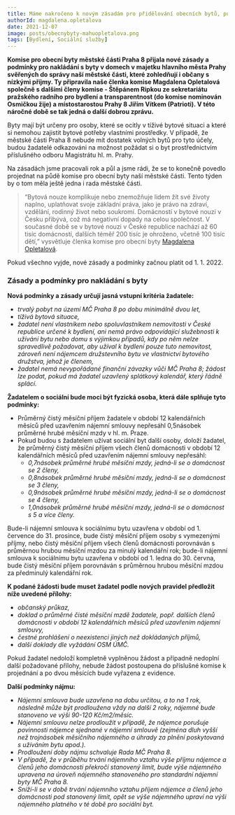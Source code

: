 ```yaml
---
title: Máme nakročeno k novým zásadám pro přidělování obecních bytů, pomohli jsme je vytvořit
authorId: magdalena.opletalova
date: 2021-12-07
image: posts/obecnybyty-mahuopletalova.png
tags: [Bydlení, Sociální služby]
---
```


**Komise pro obecní byty městské části Praha 8 přijala nové zásady a podmínky pro nakládání s byty v domech v majetku hlavního města Prahy svěřených do správy naší městské části, které zohledňují i občany s nízkými příjmy. Ty připravila naše členka komise Magdalena Opletalová společně s dalšími členy komise - Štěpánem Ripkou ze sekretariátu pražského radního pro bydlení a transparentnost (do komise nominován Osmičkou žije) a místostarostou Prahy 8 Jiřím Vítkem (Patrioti). V této náročné době se tak jedná o další dobrou zprávu.**

Byty mají být určeny pro osoby, které se ocitly v tíživé bytové situaci a které si nemohou zajistit bytové potřeby vlastními prostředky. V případě, že městské části Praha 8 nebude mít dostatek volných bytů pro tyto účely, budou žadatelé odkazováni na možnost požádat si o byt prostřednictvím příslušného odboru Magistrátu hl. m. Prahy.

Na zásadách jsme pracovali rok a půl a jsme rádi, že se to konečně povedlo projednat na půdě komise pro obecní byty naší městské části. Tento týden by o tom měla ještě jedna i rada městské části. 

>“Bytová nouze komplikuje nebo znemožňuje lidem žít své životy naplno, uplatňovat svoje základní práva, jako je právo na zdraví, vzdělání, rodinný život nebo soukromí. Domácností v bytové nouzi v Česku přibývá, což má negativní dopady na celou společnost. V současné době se v bytové nouzi v České republice nachází až 60 tisíc domácností, dalších téměř 200 tisíc je ohroženo, včetně 100 tisíc dětí,” vysvětluje členka komise pro obecní byty [Magdalena Opletalová](https://praha8.pirati.cz/lide/magdalena-opletalova.html).

Pokud všechno vyjde, nové zásady a podmínky začnou platit od 1. 1. 2022.

### Zásady a podmínky pro nakládání s byty

**Nová podmínky a zásady určují jasná vstupní kritéria žadatele:**
- *trvalý pobyt na území MČ Praha 8 po dobu minimálně dvou let,*
- *tíživá bytová situace,*
- *žadatel není vlastníkem nebo spoluvlastníkem nemovitosti v České republice určené k bydlení, ani nemá právo odpovídající služebnosti k užívání bytu nebo domu s výjimkou případů, kdy po něm nelze spravedlivě požadovat, aby užíval k bydlení pouze tuto nemovitost, zároveň není nájemcem družstevního bytu ve vlastnictví bytového družstva, jehož je členem,*
- *žadatel nemá nevypořádané finanční závazky vůči MČ Praha 8; žádost lze podat, pokud má žadatel uzavřený splátkový kalendář, který řádně splácí.*

**Žadatelem o sociální bude moci být fyzická osoba, která dále splňuje tyto podmínky:**
- Průměrný čistý měsíční příjem žadatele v období 12 kalendářních měsíců před uzavřením nájemní smlouvy nepřesáhl 0,5násobek průměrné hrubé měsíční mzdy v hl. m. Praze. 
- Pokud budou s žadatelem užívat sociální byt další osoby, doloží žadatel, že průměrný čistý měsíční příjem všech členů domácnosti v období 12 kalendářních měsíců před uzavřením nájemní smlouvy nepřesáhl:
  - *0,7násobek průměrné hrubé měsíční mzdy, jedná-li se o domácnost se 2 členy,*
  - *0,8násobek průměrné hrubé měsíční mzdy, jedná-li se o domácnost se 3 členy,*
  - *0,9násobek průměrné hrubé měsíční mzdy, jedná-li se o domácnost se 4 členy,*
  - *1,0násobek průměrné hrubé měsíční mzdy, jedná-li se o domácnost s 5 a více členy.*

Bude-li nájemní smlouva k sociálnímu bytu uzavřena v období od 1. července do 31. prosince, bude čistý měsíční příjem osoby s vymezenými příjmy, nebo čistý měsíční příjem všech členů domácnosti porovnáván s průměrnou hrubou měsíční mzdou za minulý kalendářní rok; bude-li nájemní smlouva k sociálnímu bytu uzavřena v období od 1. ledna do 30. června, bude čistý měsíční příjem porovnáván s průměrnou hrubou měsíční mzdou za předminulý kalendářní rok.

**K podané žádosti bude muset žadatel podle nových pravidel předložit níže uvedené přílohy:**
- *občanský průkaz,*
- *doklad o průměrné čisté měsíční mzdě žadatele, popř. dalších členů domácnosti v období 12 kalendářních měsíců před uzavřením nájemní smlouvy,*
- *čestné prohlášení o neexistenci jiných než dokládaných příjmů,*
- *další doklady dle vyžádání OSM ÚMČ.*

Pokud žadatel nedoloží kompletně vyplněnou žádost a případně nedoplní další požadované přílohy, nebude žádost postoupena do příslušné komise k projednání a po dvou měsících bude vyřazena z evidence.

**Další podmínky nájmu:**
- *Nájemní smlouva bude uzavřena na dobu určitou, a to na 1 rok, následně může být prodloužena vždy na další 2 roky, nájemné bude stanoveno ve výši 90-120 Kč/m2/měsíc.* 
- *Nájemní smlouvu nelze prodloužit v případě, že nájemce porušuje povinnosti nájemce sjednané v nájemní smlouvě (zejména dluh vyšší než trojnásobek měsíčního nájemného a úhrady za plnění poskytovaná s užíváním bytu apod.).*
- *Prodloužení doby nájmu schvaluje Rada MČ Praha 8.* 
- *V případě, že v průběhu trvání nájemního vztahu výše příjmu nájemce a členů jeho domácnosti překročí stanovený limit, bude výše nájemného upravena na úroveň nájemného stanoveného pro standardní nájemní byty MČ Praha 8.*
- *Sníží-li se v době trvání nájemního vztahu příjem nájemce a členů jeho domácnosti pod stanovený limit, opět se výše nájemného upraví na výši nájemného platného v té době pro sociální byt.*
